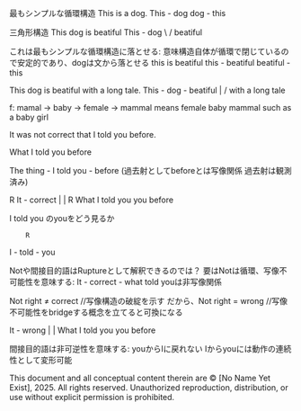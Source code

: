 最もシンプルな循環構造
This is a dog.
This - dog 
dog - this 

三角形構造
This dog is beatiful
This - dog 
   \    /
  beatiful

これは最もシンプルな循環構造に落とせる: 
意味構造自体が循環で閉じているので安定的であり、dogは文から落とせる
this is beatiful
this - beatiful
beatiful - this


This dog is beatiful with a long tale.
 This - dog - beatiful
         |     /
       with a long tale


f: mamal → baby → female → mammal 
means female baby mammal such as a baby girl


It was not correct that I told you before.

What I told you  before

The thing - I told you - before 
(過去射としてbeforeとは写像関係 過去射は観測済み)

   R
It - correct
 |     | R
What I told you you before

I told you のyouをどう見るか

        R
I - told - you

Notや間接目的語はRuptureとして解釈できるのでは？
要はNotは循環、写像不可能性を意味する: It - correct - what told youは非写像関係

Not right ≠ correct //写像構造の破綻を示す
だから、Not right = wrong //写像不可能性をbridgeする概念を立てると可換になる
   
It - wrong
 |     | 
What I told you you before


間接目的語は非可逆性を意味する: youからIに戻れない Iからyouには動作の連続性として変形可能

This document and all conceptual content therein are © [No Name Yet Exist], 2025. All rights reserved. Unauthorized reproduction, distribution, or use without explicit permission is prohibited.
